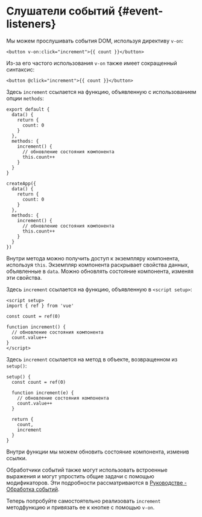 # Слушатели событий {#event-listeners}

Мы можем прослушивать события DOM, используя директиву `v-on`:

```vue-html
<button v-on:click="increment">{{ count }}</button>
```

Из-за его частого использования `v-on` также имеет сокращенный синтаксис:

```vue-html
<button @click="increment">{{ count }}</button>
```

<div class="options-api">

Здесь `increment` ссылается на функцию, объявленную с использованием опции `methods`:

<div class="sfc">

```js{7-12}
export default {
  data() {
    return {
      count: 0
    }
  },
  methods: {
    increment() {
      // обновление состояния компонента
      this.count++
    }
  }
}
```

</div>
<div class="html">

```js{7-12}
createApp({
  data() {
    return {
      count: 0
    }
  },
  methods: {
    increment() {
      // обновление состояния компонента
      this.count++
    }
  }
})
```

</div>

Внутри метода можно получить доступ к экземпляру компонента, используя `this`. Экземпляр компонента раскрывает свойства данных, объявленные в `data`. Можно обновлять состояние компонента, изменяя эти свойства.

</div>

<div class="composition-api">

<div class="sfc">

Здесь `increment` ссылается на функцию, объявленную в `<script setup>`:

```vue{6-9}
<script setup>
import { ref } from 'vue'

const count = ref(0)

function increment() {
  // обновление состояния компонента
  count.value++
}
</script>
```

</div>

<div class="html">

Здесь `increment` ссылается на метод в объекте, возвращенном из `setup()`:

```js{$}
setup() {
  const count = ref(0)

  function increment(e) {
    // обновление состояния компонента
    count.value++
  }

  return {
    count,
    increment
  }
}
```

</div>

Внутри функции мы можем обновить состояние компонента, изменив ссылки.

</div>

Обработчики событий также могут использовать встроенные выражения и могут упростить общие задачи с помощью модификаторов. Эти подробности рассматриваются в <a target="_blank" href="/guide/essentials/event-handling.html">Руководстве - Обработка событий</a>.

Теперь попробуйте самостоятельно реализовать `increment` <span class="options-api">метод</span><span class="composition-api">функцию</span> и привязать ее к кнопке с помощью `v-on`.
